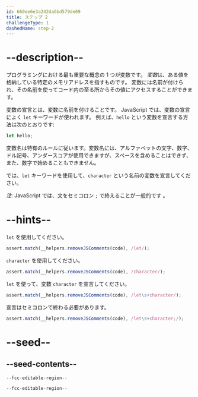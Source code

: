 ```yaml
---
id: 660ee6e3a242da6bd579de69
title: ステップ 2
challengeType: 1
dashedName: step-2
---
```


# --description--

プログラミングにおける最も重要な概念の 1 つが変数です。 <dfn>変数</dfn>は、ある値を格納している特定のメモリアドレスを指すものです。 変数には名前が付けられ、その名前を使ってコード内の至る所からその値にアクセスすることができます。

変数の宣言とは、変数に名前を付けることです。 JavaScript では、変数の宣言によく `let` キーワードが使われます。 例えば、`hello` という変数を宣言する方法は次のとおりです:

```js
let hello;
```

変数名は特有のルールに従います。変数名には、アルファベットの文字、数字、ドル記号、アンダースコアが使用できますが、スペースを含めることはできず、また、数字で始めることもできません。

では、`let` キーワードを使用して、`character` という名前の変数を宣言してください。

_注_: JavaScript では、文をセミコロン `;` で終えることが一般的です 。

# --hints--

`let` を使用してください。

```js
assert.match(__helpers.removeJSComments(code), /let/);
```

`character` を使用してください。

```js
assert.match(__helpers.removeJSComments(code), /character/);
```

`let` を使って、変数 `character` を宣言してください。

```js
assert.match(__helpers.removeJSComments(code), /let\s+character/);
```

宣言はセミコロンで終わる必要があります。

```js
assert.match(__helpers.removeJSComments(code), /let\s+character;/);
```

# --seed--

## --seed-contents--

```js
--fcc-editable-region--

--fcc-editable-region--
```

